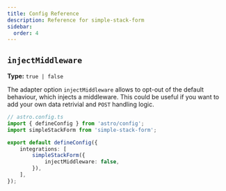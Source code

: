 ```yaml
---
title: Config Reference 
description: Reference for simple-stack-form
sidebar:
  order: 4
---
```


## `injectMiddleware`

**Type:** `true | false`

The adapter option `injectMiddleware` allows to opt-out of the default behaviour, which injects a middleware. This could be useful if you want to add your own data retrivial and `POST` handling logic.

```ts ins={3,7-9}
// astro.config.ts
import { defineConfig } from 'astro/config';
import simpleStackForm from 'simple-stack-form';

export default defineConfig({
	integrations: [
		simpleStackForm({
			injectMiddleware: false,
		}),
	],
});
```
